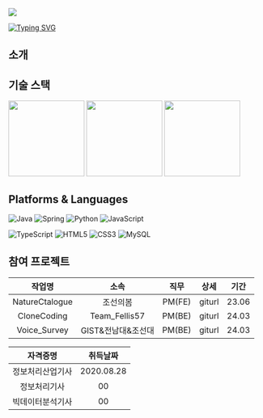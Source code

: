 

<a href="https://hits.seeyoufarm.com"><img src="https://hits.seeyoufarm.com/api/count/incr/badge.svg?url=https%3A%2F%2Fhttps%2F%2Fgithub.com%2Fscorve12&count_bg=%2376ABAE&title_bg=%23555555&icon=&icon_color=%23E7E7E7&title=hits&edge_flat=false"/></a>

<a  href="https://git.io/typing-svg"><img src="https://readme-typing-svg.demolab.com?font=Fira+Code&pause=1000&vCenter=true&random=false&width=435&color=%31363F&lines=Keep+your+eyes+on+the+stars;and;+your+feet+on+the+ground." alt="Typing SVG" /></a>

## 소개



## 기술 스택

<img src="https://github-readme-stats.vercel.app/api?username=scorve12&show_icons=true&theme=catppuccino" height="150">
<img src="https://github-readme-stats.vercel.app/api/top-langs/?username=scorve12&layout=compact" height="150">
<img src="http://mazassumnida.wtf/api/v2/generate_badge?boj=socrve5322" height="150">

## Platforms & Languages

![Java](https://img.shields.io/badge/Java-007396.svg?&style=for-the-badge&logo=Java&logoColor=white)
![Spring](https://img.shields.io/badge/Spring-6DB33F.svg?&style=for-the-badge&logo=Spring&logoColor=white)
![Python](https://img.shields.io/badge/Python-3776AB.svg?&style=for-the-badge&logo=Python&logoColor=white)
![JavaScript](https://img.shields.io/badge/JavaScript-F7DF1E.svg?&style=for-the-badge&logo=JavaScript&logoColor=white)

![TypeScript](https://img.shields.io/badge/TypeScript-3178C6.svg?&style=for-the-badge&logo=TypeScript&logoColor=white)
![HTML5](https://img.shields.io/badge/HTML5-E34F26.svg?&style=for-the-badge&logo=HTML5&logoColor=white)
![CSS3](https://img.shields.io/badge/CSS3-1572B6.svg?&style=for-the-badge&logo=CSS3&logoColor=white)
![MySQL](https://img.shields.io/badge/MySQL-4479A1.svg?&style=for-the-badge&logo=MySQL&logoColor=white)



## 참여 프로젝트

| 작업명 | 소속 | 직무 | 상세 | 기간 |
|:-----:|:------:|:------:|:------:|:------:|
| NatureCtalogue | 조선의봄 | PM(FE) | giturl | 23.06 |
| CloneCoding | Team_Fellis57 | PM(BE) | giturl | 24.03 |
| Voice_Survey | GIST&전남대&조선대 | PM(BE) | giturl | 24.03 |

 
| 자격증명 | 취득날짜 |
|:----------:|:----------:|
| 정보처리산업기사 | 2020.08.28 |
| 정보처리기사 | 00 |
| 빅데이터분석기사 | 00 |







